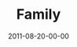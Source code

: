 ---
layout: message
category: message
series: "Collide"
title: "Family"
date: 2011-08-20-00-00
message_id: 688
audio-description: "Jeremy Pryor talks about what happens when we collide with God’s intentions for family."
audio: "http://www.crossroads.net/players/media/hq/collide02.mp3"
audio-title: "Family"
audio-duration: "47:07"
program-description: "Collide&#58; Family (Program)"
program: "http://www.crossroads.net/players/media/hq/08_20-21_11Program.pdf"
program-title: "Family (Program)"
video-description: "Jeremy Pryor talks about what happens when we collide with God’s intentions for family."
video-title: "Family"
video: "https://s3.amazonaws.com/crossroadsvideomessages/collide02.mp4"
video-poster: "https://www.crossroads.net/uploadedfiles/collide02_still.jpg"
---